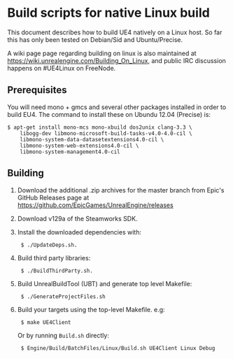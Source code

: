 Build scripts for native Linux build
====================================

This document describes how to build UE4 natively on a Linux host.
So far this has only been tested on Debian/Sid and Ubuntu/Precise.

A wiki page page regarding building on linux is also maintained at
https://wiki.unrealengine.com/Building_On_Linux, and public IRC discussion
happens on #UE4Linux on FreeNode.

Prerequisites
-------------

You will need mono + gmcs and several other packages installed in order to build
EU4. The command to install these on Ubundu 12.04 (Precise) is:

    $ apt-get install mono-mcs mono-xbuild dos2unix clang-3.3 \
        libogg-dev libmono-microsoft-build-tasks-v4.0-4.0-cil \
        libmono-system-data-datasetextensions4.0-cil \
        libmono-system-web-extensions4.0-cil \
        libmono-system-management4.0-cil

Building
--------

1. Download the additional .zip archives for the master branch from Epic's GitHub
   Releases page at https://github.com/EpicGames/UnrealEngine/releases

2. Download v129a of the Steamworks SDK.

3. Install the downloaded dependencies with:

        $ ./UpdateDeps.sh.

4. Build third party libraries:

        $ ./BuildThirdParty.sh.

5. Build UnrealBuildTool (UBT) and generate top level Makefile:

        $ ./GenerateProjectFiles.sh

6. Build your targets using the top-level Makefile. e.g:

        $ make UE4Client

   Or by running `Build.sh` directly:

        $ Engine/Build/BatchFiles/Linux/Build.sh UE4Client Linux Debug
